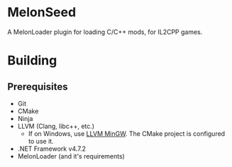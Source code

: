 # MelonSeed
A MelonLoader plugin for loading C/C++ mods, for IL2CPP games.

# Building

## Prerequisites

* Git
* CMake
* Ninja
* LLVM (Clang, libc++, etc.)
    * If on Windows, use [LLVM MinGW](https://github.com/mstorsjo/llvm-mingw). The CMake project is configured to use it.
* .NET Framework v4.7.2
* MelonLoader (and it's requirements)
